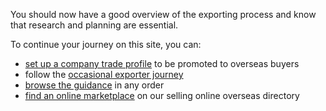 You should now have a good overview of the exporting process and know that research and planning are essential. 

To continue your journey on this site, you can:

- [set up a company trade profile](https://find-a-buyer.export.great.gov.uk/ "Find a buyer") to be promoted to overseas buyers
- follow the [occasional exporter journey](/occasional "occasional exporter journey") 
- [browse the guidance](/market-research "export guidance - market research") in any order 
- [find an online marketplace](https://selling-online-overseas.export.great.gov.uk/ "Selling online overseas") on our selling online overseas directory
